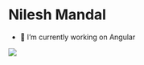 ### <h1> Nilesh Mandal </h1>

- 🔭 I’m currently working on Angular

![](https://komarev.com/ghpvc/?username=nilemandal22&color=orange&label=PROFILE+VIEWS)



<!--
**nilemandal22/nilemandal22** is a ✨ _special_ ✨ repository because its `README.md` (this file) appears on your GitHub profile.

Here are some ideas to get you started:

- 🔭 I’m currently working on ...
- 🌱 I’m currently learning ...
- 👯 I’m looking to collaborate on ...
- 🤔 I’m looking for help with ...
- 💬 Ask me about ...
- 📫 How to reach me: ...
- 😄 Pronouns: ...
- ⚡ Fun fact: ...
-->
